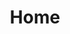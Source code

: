 ---
# Save the Date 2019

# Settings
title: Home
permalink: "/"
description:
image: "/uploads/2018-OG-featuredimage.jpg"
layout: save-the-date

# Section 1
section-1-background-image: /assets/media/sample-header.png
section-1-background-color: white
section-1-logo-alt: DC Design Week Hero Logo, Time & Date
section-1-header: '#DCDESIGNWEEK is Coming September 20-27'
section-1-subheader: Mark your calendar and sign up to be the first to know about speaker announcements and ticket sales
section-1-button-left: Get Updates
section-1-button-left-url: #
section-1-button-left-type: solid
section-1-button-left-color: mauve
section-1-button-right: Become a sponsor
section-1-button-right-url: #
section-1-button-right-type: border
section-1-button-right-color: mauve

# Section 2
section-2-background-color: lightning-yellow-light
section-2-header: A Look Back on DCDW2018
section-2-divider-color: lightning-yellow
section-2-body: |
    Design is a people thing. That's why last year, DC Design Week explored the theme Design is for All, which took a closer look at how design shapes our community --along with the people who get to do the shaping. 

    The result? 37 events including animation workshops, a creativity-boosting guided meditation, letterpress printing, screenprinting, a run around the murals, a talk about designing for voice UI, and so, so, so much more. Thank you to everyon who came out and represented this wonderful creative community of ours.
section-2-button: Follow us on Instagram
section-2-button-url: #
section-2-button-type: border
section-2-button-color: lightning-yellow

# Section 3
section-3-background-color: white
section-3-header: 2018 Partner & Sponsors
section-3-divider-color: lightning-yellow
section-3-body: |
    DC Design Week is produced by AIGA DC, a volunteer-run, 501(3)c nonprofit organization, in concert with a consortium of local associations, meetup groups and small businesses.

    We rely on the generosity and goodness of others to make this week of celebration a reality. Major thanks to the following partners and sponsors for your support and commitment to the DC design community.

    We couldn't do it without you!
section-3-button: Become a sponsor
section-3-button-url: #
section-3-button-type: border
section-3-button-color: lightning-yellow

# Section 3
section-4-background-color: white
section-4-header: Chapter Sponsors
section-4-divider-color: lightning-yellow
section-4-body:
    "Sustaining Partners support AIGA DC for a full year, enabling the chapter to stay true to its mission: to advance design as a professional craft, strategic tool and vital cultural force. As a chapter sponsor, these companies contribute to the design profession and the greater good."
---